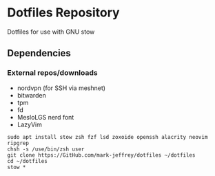 # Dotfiles Repository 

Dotfiles for use with GNU stow

## Dependencies

### External repos/downloads

- nordvpn (for SSH via meshnet)
- bitwarden
- tpm
- fd 
- MesloLGS nerd font
- LazyVim

```{shell}
sudo apt install stow zsh fzf lsd zoxoide openssh alacrity neovim ripgrep
chsh -s /use/bin/zsh user
git clone https://GitHub.com/mark-jeffrey/dotfiles ~/dotfiles
cd ~/dotfiles
stow *
```


